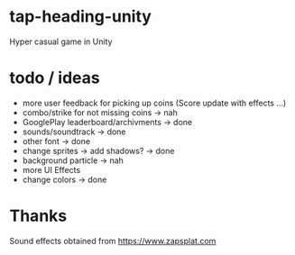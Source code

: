 # tap-heading-unity
 Hyper casual game in Unity

 # todo / ideas

 - more user feedback for picking up coins (Score update with effects ...)
 - combo/strike for not missing coins -> nah
 - GooglePlay leaderboard/archivments -> done
 - sounds/soundtrack -> done
 - other font -> done
 - change sprites -> add shadows? -> done
 - background particle -> nah
 - more UI Effects 
 - change colors -> done

# Thanks

Sound effects obtained from https://www.zapsplat.com
